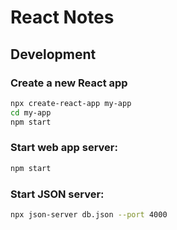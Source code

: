 # React Notes
## Development

### Create a new React app
```sh
npx create-react-app my-app
cd my-app
npm start
```

### Start web app server:
```sh
npm start
```

### Start JSON server:
```sh
npx json-server db.json --port 4000
```